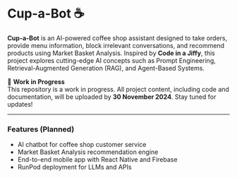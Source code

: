 # Cup-a-Bot ☕

**Cup-a-Bot** is an AI-powered coffee shop assistant designed to take orders, provide menu information, block irrelevant conversations, and recommend products using Market Basket Analysis. Inspired by **Code in a Jiffy**, this project explores cutting-edge AI concepts such as Prompt Engineering, Retrieval-Augmented Generation (RAG), and Agent-Based Systems.

🚧 **Work in Progress**  
This repository is a work in progress. All project content, including code and documentation, will be uploaded by **30 November 2024**. Stay tuned for updates!

---
### Features (Planned)
- AI chatbot for coffee shop customer service
- Market Basket Analysis recommendation engine
- End-to-end mobile app with React Native and Firebase
- RunPod deployment for LLMs and APIs
